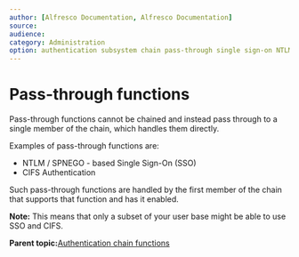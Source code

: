 ```yaml
---
author: [Alfresco Documentation, Alfresco Documentation]
source: 
audience: 
category: Administration
option: authentication subsystem chain pass-through single sign-on NTLM SPNEGO CIFS
---
```


# Pass-through functions

Pass-through functions cannot be chained and instead pass through to a single member of the chain, which handles them directly.

Examples of pass-through functions are:

-   NTLM / SPNEGO - based Single Sign-On \(SSO\)
-   CIFS Authentication

Such pass-through functions are handled by the first member of the chain that supports that function and has it enabled.

**Note:** This means that only a subset of your user base might be able to use SSO and CIFS.

**Parent topic:**[Authentication chain functions](../concepts/auth-chain-functions.md)

